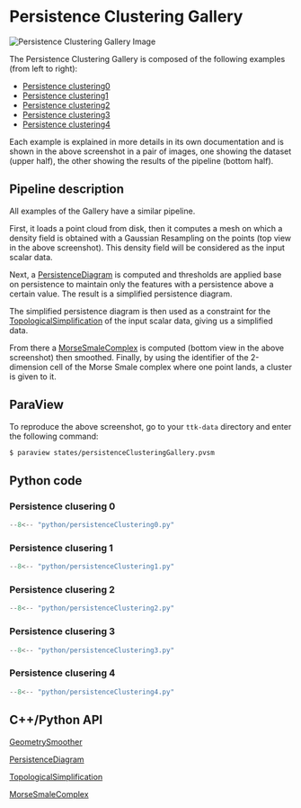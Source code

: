 # Persistence Clustering Gallery

![Persistence Clustering Gallery Image](https://topology-tool-kit.github.io/img/gallery/persistenceClusteringGallery.jpeg)

The Persistence Clustering Gallery is composed of the following examples (from left to right):

- [Persistence clustering0](/persistenceClustering0/)
- [Persistence clustering1](/persistenceClustering1/)
- [Persistence clustering2](/persistenceClustering2/)
- [Persistence clustering3](/persistenceClustering3/)
- [Persistence clustering4](/persistenceClustering4/)

Each example is explained in more details in its own documentation and is shown in the above screenshot in a pair of images, one showing the dataset (upper half), the other showing the results of the pipeline (bottom half).

## Pipeline description

All examples of the Gallery have a similar pipeline. 

First, it loads a point cloud from disk, then it computes a mesh on which a density field is obtained with a Gaussian Resampling on the points (top view in the above screenshot). This density field will be considered as the input scalar data.

Next, a [PersistenceDiagram](https://topology-tool-kit.github.io/doc/html/classttkPersistenceDiagram.html) is computed and thresholds are applied base on persistence to maintain only the features with a persistence above a certain value. The result is a simplified persistence diagram.

The simplified persistence diagram is then used as a constraint for the [TopologicalSimplification](https://topology-tool-kit.github.io/doc/html/classttkTopologicalSimplification.html) of the input scalar data, giving us a simplified data.

From there a [MorseSmaleComplex](https://topology-tool-kit.github.io/doc/html/classttkMorseSmaleComplex.html) is computed (bottom view in the above screenshot) then smoothed. Finally, by using the identifier of the 2-dimension cell of the Morse Smale complex where one point lands, a cluster is given to it.

## ParaView
To reproduce the above screenshot, go to your `ttk-data`  directory and enter the following command:
``` bash
$ paraview states/persistenceClusteringGallery.pvsm
```

## Python code

### Persistence clusering 0

``` python  linenums="1"
--8<-- "python/persistenceClustering0.py"
```

### Persistence clusering 1

``` python  linenums="1"
--8<-- "python/persistenceClustering1.py"
```

### Persistence clusering 2

``` python  linenums="1"
--8<-- "python/persistenceClustering2.py"
```

### Persistence clusering 3

``` python  linenums="1"
--8<-- "python/persistenceClustering3.py"
```

### Persistence clusering 4


``` python  linenums="1"
--8<-- "python/persistenceClustering4.py"
```


## C++/Python API

[GeometrySmoother](https://topology-tool-kit.github.io/doc/html/classttkGeometrySmoother.html)

[PersistenceDiagram](https://topology-tool-kit.github.io/doc/html/classttkPersistenceDiagram.html)

[TopologicalSimplification](https://topology-tool-kit.github.io/doc/html/classttkTopologicalSimplification.html)

[MorseSmaleComplex](https://topology-tool-kit.github.io/doc/html/classttkMorseSmaleComplex.html)
